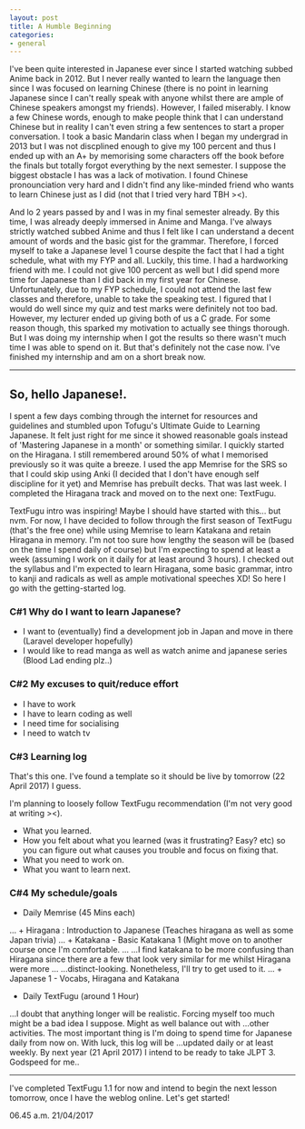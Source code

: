 ```yaml
---
layout: post
title: A Humble Beginning
categories:
- general
---
```


I've been quite interested in Japanese ever since I started watching subbed Anime back in 2012.
But I never really wanted to learn the language then since I was focused on learning Chinese (there is no point in learning Japanese
since I can't really speak with anyone whilst there are ample of Chinese speakers amongst my friends). However, I failed miserably.
I know a few Chinese words, enough to make people think that I can understand Chinese but in reality I can't even string a few
sentences to start a proper conversation. I took a basic Mandarin class when I began my undergrad in 2013 but I was not discplined
enough to give my 100 percent and thus I ended up with an A+ by memorising some characters off the book before the finals but totally
forgot everything by the next semester. I suppose the biggest obstacle I has was a lack of motivation. I found Chinese pronounciation
very hard and I didn't find any like-minded friend who wants to learn Chinese just as I did (not that I tried very hard TBH ><).

And lo 2 years passed by and I was in my final semester already. By this time, I was already deeply immersed in Anime and Manga. 
I've always strictly watched subbed Anime and thus I felt like I can understand a decent amount of words and the basic gist 
for the grammar. Therefore, I forced myself to take a Japanese level 1 course despite the fact that I had a tight schedule,
what with my FYP and all. Luckily, this time. I had a hardworking friend with me. I could not give 100 percent as well but
I did spend more time for Japanese than I did back in my first year for Chinese. Unfortunately, due to my FYP schedule, I could not
attend the last few classes and therefore, unable to take the speaking test. I figured that I would do well since my quiz and test 
marks were definitely not too bad. However, my lecturer ended up giving both of us a C grade. For some reason though, 
this sparked my motivation to actually see things thorough. But I was doing my internship when I got the results so there wasn't much
time I was able to spend on it. But that's definitely not the case now. I've finished my internship and am on a short break now.

---

## So, hello Japanese!.

I spent a few days combing through the internet for resources and guidelines and stumbled upon Tofugu's Ultimate
Guide to Learning Japanese. It felt just right for me since it showed reasonable goals instead of 'Mastering Japanese in a month' or
something similar. I quickly started on the Hiragana. I still remembered around 50% of what I memorised previously so it was quite a
breeze. I used the app Memrise for the SRS so that I could skip using Anki (I decided that I don't have enough self discipline for it
yet) and Memrise has prebuilt decks. That was last week. I completed the Hiragana track and moved on to the next one: TextFugu.

TextFugu intro was inspiring! Maybe I should have started with this... but nvm. For now, I have decided to follow through the first
season of TextFugu (that's the free one) while using Memrise to learn Katakana and retain Hiragana in memory. I'm not too sure how 
lengthy the season will be (based on the time I spend daily of course) but I'm expecting to spend at least a week (assuming I work
on it daily for at least around 3 hours). I checked out the syllabus and I'm expected to learn Hiragana, some basic grammar, intro 
to kanji and radicals as well as ample motivational speeches XD! So here I go with the getting-started log.

### C&#35;1 Why do I want to learn Japanese?

- I want to (eventually) find a development job in Japan and move in there (Laravel developer hopefully)
- I would like to read manga as well as watch anime and japanese series (Blood Lad ending plz..)

### C&#35;2 My excuses to quit/reduce effort

- I have to work
- I have to learn coding as well
- I need time for socialising
- I need to watch tv

### C&#35;3 Learning log

That's this one. I've found a template so it should be live by tomorrow (22 April 2017) I guess.

I'm planning to loosely follow TextFugu recommendation (I'm not very good at writing ><).

+ What you learned.
+ How you felt about what you learned (was it frustrating? Easy? etc) so you can figure out what causes you trouble and focus on fixing that.
+ What you need to work on.
+ What you want to learn next.

### C&#35;4 My schedule/goals

- Daily Memrise (45 Mins each)

... + Hiragana : Introduction to Japanese (Teaches hiragana as well as some Japan trivia)
... + Katakana - Basic Katakana 1 (Might move on to another course once I'm comfortable. 
... ...I find katakana to be more confusing than Hiragana since there are a few that look very similar for me whilst Hiragana were more 
... ...distinct-looking. Nonetheless, I'll try to get used to it.
... + Japanese 1 - Vocabs, Hiragana and Katakana

- Daily TextFugu (around 1 Hour)

...I doubt that anything longer will be realistic. Forcing myself too much might be a bad idea I suppose. Might as well balance out with
...other activities. The most important thing is I'm doing to spend time for Japanese daily from now on. With luck, this log will be 
...updated daily or at least weekly. By next year (21 April 2017) I intend to be ready to take JLPT 3. Godspeed for me..

---

I've completed TextFugu 1.1 for now and intend to begin the next lesson tomorrow, once I have the weblog online. Let's get started!

06.45 a.m. 21/04/2017